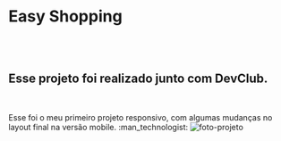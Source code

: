 <h1>Easy Shopping</h1>
<br>
<br>

<h2>Esse projeto foi realizado junto com DevClub.</h2
<br>
<br>

<p>Esse foi o meu primeiro projeto responsivo, com algumas mudanças no layout final na versão mobile. :man_technologist:


<img src="https://github.com/TulioFarias/projeto-easy-shopping/blob/master/img/projetocss.png?raw=true" alt="foto-projeto">
